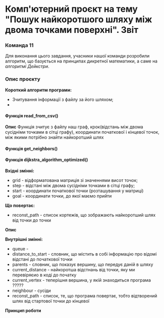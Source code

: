 # Комп'ютерний проєкт на тему "Пошук найкоротшого шляху між двома точками поверхні". Звіт
### Команда 11

Для виконання цього завдання, учасники нашої команди розробили алгоритм, що базується на принципах дикретної математики, а саме на *алгоритмі Дейкстри*. 

### Опис проєкту

**Короткий алгоритм програми:**
* Зчитування інформації з файлу за його шляхом;
* 

#### Функція read_from_csv()
**Опис**
Функція зчитує з файлу наш граф, крок(відстань між двома сусідніми точками в сітці графу), координати початкової і кінцевої точок, між якими потрібно знайти найкоротший шлях


#### Функція get_neighbors()


#### Функція dijkstra_algorithm_optimized()
**Вхідні змінні:**
* grid - відформатована матриція зі значеннями висот точок;
* step - відстані між двома сусідніми точками в сітці графу;
* start - координати початкової точки (розташування у матриці)
* goal - координати точки, до якої маємо прийти

**Що повертає:**
* reconst_path - список кортежів, що зображають найкоротший шлях від точки до точки

**Опис**

**Внутрішні змінні:**
* queue - 
* distance_to_start - словник, що містить в собі інформацію про відомі відстані до початкової точки
* parents - словник, що показує вершину, що передує даній в шляху
* current_distance - найкоротша відстнань від точки, яку ми перевіряєио в коді до початку
* current_vertex - теперішня вершина, у якій знаходиться програма ?????
* neighbour - сусіди
* reconst_path - список, те, що програма повертає, тобто відтворений шлях від стартової точки до кінцевої

**Принцип роботи**








